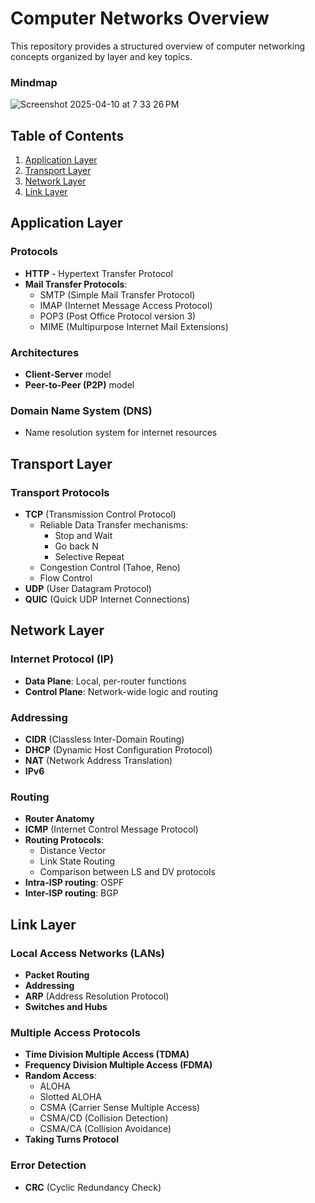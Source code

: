 # Computer Networks Overview

This repository provides a structured overview of computer networking concepts organized by layer and key topics.

### Mindmap
![Screenshot 2025-04-10 at 7 33 26 PM](https://github.com/user-attachments/assets/2ef49827-a6ea-4ff0-935a-51a680140e5b)

## Table of Contents
1. [Application Layer](#application-layer)
2. [Transport Layer](#transport-layer)
3. [Network Layer](#network-layer)
4. [Link Layer](#link-layer)

## Application Layer

### Protocols
- **HTTP** - Hypertext Transfer Protocol
- **Mail Transfer Protocols**:
  - SMTP (Simple Mail Transfer Protocol)
  - IMAP (Internet Message Access Protocol)
  - POP3 (Post Office Protocol version 3)
  - MIME (Multipurpose Internet Mail Extensions)

### Architectures
- **Client-Server** model
- **Peer-to-Peer (P2P)** model

### Domain Name System (DNS)
- Name resolution system for internet resources

## Transport Layer

### Transport Protocols
- **TCP** (Transmission Control Protocol)
  - Reliable Data Transfer mechanisms:
    - Stop and Wait
    - Go back N
    - Selective Repeat
  - Congestion Control (Tahoe, Reno)
  - Flow Control
- **UDP** (User Datagram Protocol)
- **QUIC** (Quick UDP Internet Connections)

## Network Layer

### Internet Protocol (IP)
- **Data Plane**: Local, per-router functions
- **Control Plane**: Network-wide logic and routing

### Addressing
- **CIDR** (Classless Inter-Domain Routing)
- **DHCP** (Dynamic Host Configuration Protocol)
- **NAT** (Network Address Translation)
- **IPv6**

### Routing
- **Router Anatomy**
- **ICMP** (Internet Control Message Protocol)
- **Routing Protocols**:
  - Distance Vector
  - Link State Routing
  - Comparison between LS and DV protocols
- **Intra-ISP routing**: OSPF
- **Inter-ISP routing**: BGP

## Link Layer

### Local Access Networks (LANs)
- **Packet Routing**
- **Addressing**
- **ARP** (Address Resolution Protocol)
- **Switches and Hubs**

### Multiple Access Protocols
- **Time Division Multiple Access (TDMA)**
- **Frequency Division Multiple Access (FDMA)**
- **Random Access**:
  - ALOHA
  - Slotted ALOHA
  - CSMA (Carrier Sense Multiple Access)
  - CSMA/CD (Collision Detection)
  - CSMA/CA (Collision Avoidance)
- **Taking Turns Protocol**

### Error Detection
- **CRC** (Cyclic Redundancy Check)


